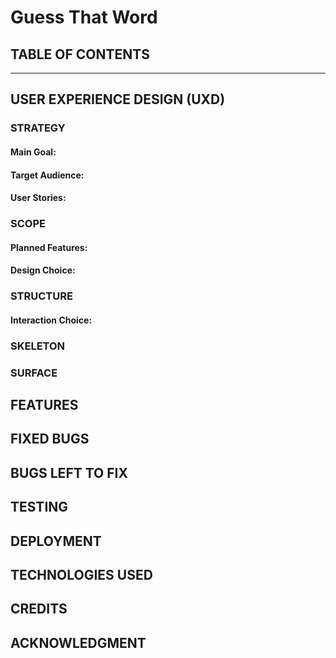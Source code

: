 # Guess That Word
<!-- use ezgif -->
<!-- Intro here -->

## TABLE OF CONTENTS
<!-- table of contents here -->

___
## USER EXPERIENCE DESIGN (UXD)

### STRATEGY
#### Main Goal:
<!-- content here -->
#### Target Audience:
<!-- content here -->
#### User Stories:
<!-- content here -->

### SCOPE
#### Planned Features:
<!-- content here -->

#### Design Choice:
<!-- content here -->

### STRUCTURE
#### Interaction Choice:
<!-- content here -->

### SKELETON
<!-- Flow Diagram -->

### SURFACE
<!-- content here -->


## FEATURES
<!-- content here -->

## FIXED BUGS
<!-- content here -->

## BUGS LEFT TO FIX
<!-- content here -->

## TESTING
<!-- content here -->
<!-- Pep8 online -->

## DEPLOYMENT
<!-- content here -->

## TECHNOLOGIES USED
<!-- include libraries -->

## CREDITS
<!-- content here -->

## ACKNOWLEDGMENT
<!-- content here -->